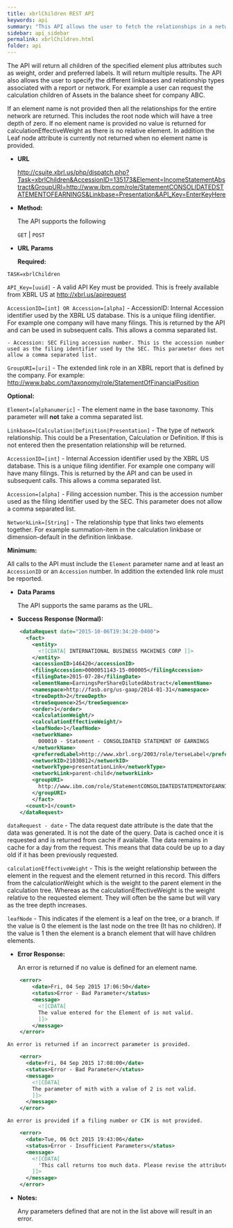 ```yaml
---
title: xbrlChildren REST API
keywords: api
summary: "This API allows the user to fetch the relationships in a network by passing the extended link role, an element name and the filing number/CIK."
sidebar: api_sidebar
permalink: xbrlChildren.html
folder: api
---
```

The API will return all children of the specified element plus attributes such as weight, order and preferred labels. It will return multiple results. The API also allows the user to specify the different linkbases and relationship types associated with a report or network. For example a user can request the calculation children of Assets in the balance sheet for company ABC.

If an element name is not provided then all the relationships for the entire network are returned. This includes the root node which will have a tree depth of zero. If no element name is provided no value is returned for calculationEffectiveWeight as there is no relative element. In addition the Leaf node attribute is currently not returned when no element name is provided.

* **URL**

  <http://csuite.xbrl.us/php/dispatch.php?Task=xbrlChildren&AccessionID=135173&Element=IncomeStatementAbstract&GroupURI=http://www.ibm.com/role/StatementCONSOLIDATEDSTATEMENTOFEARNINGS&Linkbase=Presentation&API_Key=EnterKeyHere>

* **Method:**

  The API supports the following

  `GET` | `POST`

*  **URL Params**

   **Required:**

  `TASK=xbrlChildren`

  `API_Key=[uuid]` - A valid API Key must be provided. This is freely available from XBRL US at <http://xbrl.us/apirequest>

  `AccessionID=[int] OR Accession=[alpha]`
    - AccessionID: Internal Accession identifier used by the XBRL US database. This is a unique filing identifier. For example one company will have many filings. This is returned by the API and can be used in subsequent calls. This allows a comma separated list.

    - Accession: SEC Filing accession number. This is the accession number used as the filing identifier used by the SEC. This parameter does not allow a comma separated list.

  `GroupURI=[uri]`  - The extended link role in an XBRL report that is defined by the company. For example: http://www.babc.com/taxonomy/role/StatementOfFinancialPosition		

   **Optional:**

  `Element=[alphanumeric]` - The element name in the base taxonomy. This parameter will **not** take a comma separated list.

  `Linkbase=[Calculation|Definition|Presentation]` - The type of network relationship. This could be a Presentation, Calculation or Definition. If this is not entered then the presentation relationship will be returned.

  `AccessionID=[int]` - Internal Accession identifier used by the XBRL US database. This is a unique filing identifier. For example one company will have many filings. This is returned by the API and can be used in subsequent calls. This allows a comma separated list.

  `Accession=[alpha]` - Filing accession number. This is the accession number used as the filing identifier used by the SEC. This parameter does not allow a comma separated list.

  `NetworkLink=[String]` - The relationship type that links two elements together. For example summation-item in the calculation linkbase or dimension-default in the definition linkbase.


   **Minimum:**

   All calls to the API must include the `Element` parameter name and at least an `AccessionID` or an `Accession` number. In addition the extended link role must be reported.


* **Data Params**

    The API supports the same params as the URL.

* **Success Response (Normal):**

```xml
    <dataRequest date="2015-10-06T19:34:20-0400">
      <fact>
        <entity>
          <![CDATA[ INTERNATIONAL BUSINESS MACHINES CORP ]]>
        </entity>
        <accessionID>146420</accessionID>
        <filingAccession>0000051143-15-000005</filingAccession>
        <filingDate>2015-07-28</filingDate>
        <elementName>EarningsPerShareDilutedAbstract</elementName>
        <namespace>http://fasb.org/us-gaap/2014-01-31</namespace>
        <treeDepth>2</treeDepth>
        <treeSequence>25</treeSequence>
        <order>1</order>
        <calculationWeight/>
        <calculationEffectiveWeight/>
        <leafNode>1</leafNode>
        <networkName>
          000010 - Statement - CONSOLIDATED STATEMENT OF EARNINGS
        </networkName>
        <preferredLabel>http://www.xbrl.org/2003/role/terseLabel</preferredLabel>
        <networkID>21030812</networkID>
        <networkType>presentationLink</networkType>
        <networkLink>parent-child</networkLink>
        <groupURI>
          http://www.ibm.com/role/StatementCONSOLIDATEDSTATEMENTOFEARNINGS
        </groupURI>
        </fact>
      <count>1</count>
    </dataRequest>
```
  `dataRequest - date` - The data request date attribute is the date that the data was generated. It is not the date of the query.  Data is cached once it is requested and is returned from cache if available. The data remains in cache for a day from the request. This means that data could be up to a day old if it has been previously requested.

  `calculationEffectiveWeight` - This is the weight relationship between the element in the request and the element returned in this record. This differs from the calculationWeight which is the weight to the parent element in the calculation tree. Whereas as the calculationEffectiveWeight is the weight relative to the requested element. They will often be the same but will vary as the tree depth increases.

  `leafNode` - This indicates if the element is a leaf on the tree, or a branch. If the value is 0 the element is the last node on the tree (It has no children). If the value is 1 then the element is a branch element that will have children elements.




* **Error Response:**

    An error is returned if no value is defined for an element name.

```xml
    <error>
        <date>Fri, 04 Sep 2015 17:06:50</date>
        <status>Error - Bad Parameter</status>
        <message>
          <![CDATA[
          The value entered for the Element of is not valid.
          ]]>
        </message>
    </error>
```
    An error is returned if an incorrect parameter is provided.

```xml
    <error>
      <date>Fri, 04 Sep 2015 17:08:00</date>
      <status>Error - Bad Parameter</status>
      <message>
        <![CDATA[
        The parameter of mith with a value of 2 is not valid.
        ]]>
      </message>
    </error>
```
    An error is provided if a filing number or CIK is not provided.

```xml
    <error>
      <date>Tue, 06 Oct 2015 19:43:06</date>
      <status>Error - Insufficient Parameters</status>
      <message>
        <![CDATA[
          'This call returns too much data. Please revise the attributes to include at least a network id or accession. Number.
        ]]>
      </message>
    </error>
```



* **Notes:**

  Any parameters defined that are not in the list above will result in an error.
